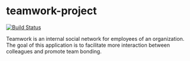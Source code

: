 # teamwork-project

[![Build Status](https://travis-ci.org/alexzender45/teamwork-project.svg?branch=master)](https://travis-ci.org/alexzender45/teamwork-project)

Teamwork is an internal social network for employees of an organization. The goal of this application is to facilitate more interaction between colleagues and promote team bonding.

